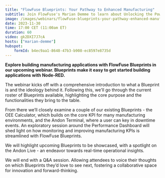 ```yaml
---
title: "FlowFuse Blueprints: Your Pathway to Enhanced Manufacturing"
subtitle: Join FlowFuse's Marian Demme to learn about Unlocking the Power of Node-Red for Modern Manufacturing.
image: /images/webinars/flowFuse-blueprints-your-pathway-enhanced-manufacturing-webinar-nov-23.jpg
date: 2023-11-30
time: 17:00 CET (11:00am ET) 
duration: 60
video: gk2DXI7J7cA
hosts: ["marian-demme"]
hubspot:
    formId: b4ec9aa1-8648-47b3-b908-ec8597e8735d
---
```


**Explore building manufacturing applications with FlowFuse Blueprints in our upcoming webinar. Blueprints make it easy to get started building applications with Node-RED.**

<!--more-->

The webinar kicks off with a comprehensive introduction to what a Blueprint is and the ideology behind it. Following this, we'll go through the current roster of Blueprints available, highlighting the core purpose and the functionalities they bring to the table.

From there we’ll closely examine a couple of our existing Blueprints - the OEE Calculator, which builds on the core KPI for many manufacturing environments, and the Andon Terminal, where a user can key in downtime events. An exploratory session around the Performance Dashboard will shed light on how monitoring and improving manufacturing KPIs is streamlined with FlowFuse Blueprints.

We will highlight upcoming Blueprints to be showcased, with a spotlight on the Andon Live - an endeavor towards real-time operational insights.

We will end with a Q&A session. Allowing attendees to voice their thoughts on which Blueprints they’d love to see next, fostering a collaborative space for innovation and forward-thinking.




